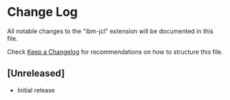 # Change Log
All notable changes to the "ibm-jcl" extension will be documented in this file.

Check [Keep a Changelog](http://keepachangelog.com/) for recommendations on how to structure this file.

## [Unreleased]
- Initial release